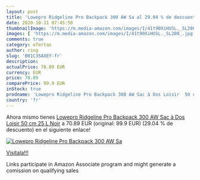```yaml
---
layout: post
title: 'Lowepro Ridgeline Pro Backpack 300 AW Sa al 29.04 % de descuento'
date: 2020-10-31 07:45:50
thumbnailImage: 'https://m.media-amazon.com/images/I/41t90XiHUSL._SL200_.jpg'
images: [ 'https://m.media-amazon.com/images/I/41t90XiHUSL._SL200_.jpg' ]
comments: true
category: ofertas
author: ring
slug: 'B01C3SAXEY-fr'
description:
actualPrice: 70.89 EUR
currency: EUR
price: 70.89
comparePrice: 99.9 EUR
inStock: true
prodname: 'Lowepro Ridgeline Pro Backpack 300 AW Sac à Dos Loisir  50 cm  25 L  Noir'
country: 'fr'
---
```


Ahora mismo tienes [Lowepro Ridgeline Pro Backpack 300 AW Sac à Dos Loisir  50 cm  25 L  Noir](https://www.amazon.fr/dp/B01C3SAXEY/?tag=tolees0d-21) a 70.89 EUR (original: 99.9 EUR) (29.04 %  de descuento) en el siguiente enlace!

[![Lowepro Ridgeline Pro Backpack 300 AW Sa](https://m.media-amazon.com/images/I/41t90XiHUSL._SL200_.jpg)](https://www.amazon.fr/dp/B01C3SAXEY/?tag=tolees0d-21)

[Visítala!!!](https://www.amazon.fr/dp/B01C3SAXEY/?tag=tolees0d-21)

Links participate in Amazon Associate program and might generate a comission on qualifying sales

